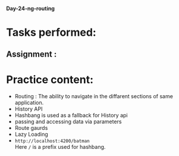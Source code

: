 #### Day-24-ng-routing
# Tasks performed:

## Assignment :
<!-- No assignment for today -->


# Practice content:
- Routing : The ability to navigate in the diffarent sections of same application.
- History API
- Hashbang is used as a fallback for History api
- passing and accessing data via parameters
- Route gaurds
- Lazy Loading
- ```http://localhost:4200/batman``` <br>
  Here ```/``` is a prefix used for hashbang.